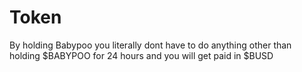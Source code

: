 # Token
By holding Babypoo you literally dont have to do anything other than holding $BABYPOO for 24 hours and you will get paid in $BUSD
